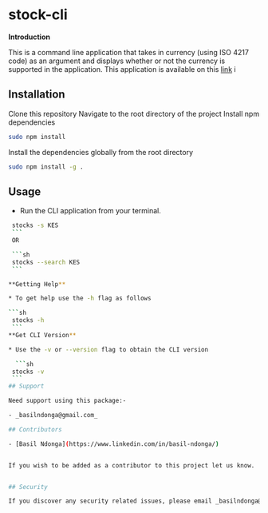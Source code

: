 # stock-cli

**Introduction**

This is a command line application that takes in currency (using ISO 4217 code) as an argument and displays whether or not the currency is supported in the application. This application is available on this [link](https://www.github.com)  i
 
## Installation
Clone this repository
Navigate to the root directory of the project
Install npm dependencies 
```sh
sudo npm install
```
Install the dependencies globally from the root directory
```sh
sudo npm install -g .
```

## Usage

  * Run the CLI application from your terminal.

   ```sh
    stocks -s KES
    ```
    OR

    ```sh
    stocks --search KES
    ```

**Getting Help**

  * To get help use the -h flag as follows

  ```sh
    stocks -h
    ```
**Get CLI Version**

  * Use the -v or --version flag to obtain the CLI version

     ```sh
    stocks -v
    ```
## Support

Need support using this package:-

- _basilndonga@gmail.com_ 

## Contributors

- [Basil Ndonga](https://www.linkedin.com/in/basil-ndonga/)


If you wish to be added as a contributor to this project let us know.


## Security

If you discover any security related issues, please email _basilndonga@gmail.com_ 




